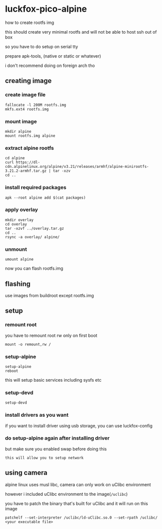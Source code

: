 # luckfox-pico-alpine
how to create rootfs img

this should create very minimal rootfs and will not be able to host ssh out of box

so you have to do setup on serial tty

prepare apk-tools, (native or static or whatever)

i don't recommend doing on foreign arch tho
## creating image 
### create image file
```
fallocate -l 200M rootfs.img
mkfs.ext4 rootfs.img
```
### mount image
```
mkdir alpine
mount rootfs.img alpine
```

### extract alpine rootfs
```
cd alpine
curl https://dl-cdn.alpinelinux.org/alpine/v3.21/releases/armhf/alpine-minirootfs-3.21.2-armhf.tar.gz | tar -xzv
cd ..
```

### install required packages
```
apk --root alpine add $(cat packages)
```

### apply overlay
```
mkdir overlay
cd overlay
tar -xzvf ../overlay.tar.gz
cd ..
rsync -a overlay/ alpine/
```


### unmount 
```
umount alpine
```

now you can flash rootfs.img

## flashing
use images from buildroot except rootfs.img

## setup
### remount root
you have to remount root rw only on first boot
```
mount -o remount,rw /
```

### setup-alpine
```
setup-alpine
reboot
```
this will setup basic services including sysfs etc

### setup-devd
```
setup-devd
```

### install drivers as you want
if you want to install driver using usb storage, you can use luckfox-config

### do setup-alpine again after installing driver
but make sure you enabled swap before doing this
```
this will allow you to setup network
```


## using camera
alpine linux uses musl libc, camera can only work on uClibc environment

however i included uClibc environment to the image(`/uclibc`)

you have to patch the binary that's built for uClibc and it will run on this image

```
patchelf --set-interpreter /uclibc/ld-uClibc.so.0 --set-rpath /uclibc/ <your executable file>
```

